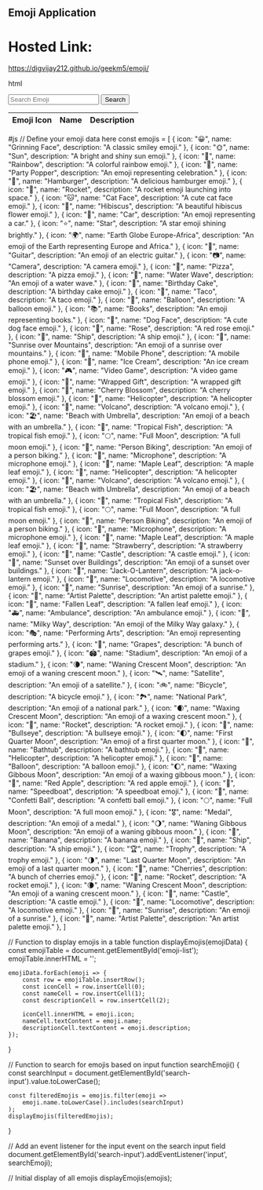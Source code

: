 

## Emoji Application
# Hosted Link: 
https://digvijay212.github.io/geekm5/emoji/




html
<!DOCTYPE html>
<html lang="en">
<head>
    <meta charset="UTF-8">
    <meta name="viewport" content="width=device-width, initial-scale=1.0">
    <title>Document</title>
    <link rel="stylesheet" href="./index.css">
</head>
<body>
    <div class="search-container">
        <input type="text" id="search-input" placeholder="Search Emoji">
        <button onclick="searchEmoji()">Search</button>
    </div>
    <table class="emoji-table">
        <thead>
            <tr>
                <th>Emoji Icon</th>
                <th>Name</th>
                <th>Description</th>
            </tr>
        </thead>
        <tbody id="emoji-list">
            <!-- Emoji results will be displayed here -->
        </tbody>
    </table>
    <script src="index.js" ></script>
</body>
</html>










#js
// Define your emoji data here
const emojis = [
    {
        icon: "😀",
        name: "Grinning Face",
        description: "A classic smiley emoji."
    },
    {
        icon: "🌞",
        name: "Sun",
        description: "A bright and shiny sun emoji."
    },
    {
        icon: "🌈",
        name: "Rainbow",
        description: "A colorful rainbow emoji."
    },
    {
        icon: "🎉",
        name: "Party Popper",
        description: "An emoji representing celebration."
    },
    {
        icon: "🍔",
        name: "Hamburger",
        description: "A delicious hamburger emoji."
    },
    {
        icon: "🚀",
        name: "Rocket",
        description: "A rocket emoji launching into space."
    },
    {
        icon: "🐱",
        name: "Cat Face",
        description: "A cute cat face emoji."
    },
    {
        icon: "🌺",
        name: "Hibiscus",
        description: "A beautiful hibiscus flower emoji."
    },
    {
        icon: "🚗",
        name: "Car",
        description: "An emoji representing a car."
    },
    {
        icon: "⭐",
        name: "Star",
        description: "A star emoji shining brightly."
    },
    {
        icon: "🌍",
        name: "Earth Globe Europe-Africa",
        description: "An emoji of the Earth representing Europe and Africa."
    },
    {
        icon: "🎸",
        name: "Guitar",
        description: "An emoji of an electric guitar."
    },
    {
        icon: "📷",
        name: "Camera",
        description: "A camera emoji."
    },
    {
        icon: "🍕",
        name: "Pizza",
        description: "A pizza emoji."
    },
    {
        icon: "🌊",
        name: "Water Wave",
        description: "An emoji of a water wave."
    },
    {
        icon: "🎂",
        name: "Birthday Cake",
        description: "A birthday cake emoji."
    },
    {
        icon: "🌮",
        name: "Taco",
        description: "A taco emoji."
    },
    {
        icon: "🎈",
        name: "Balloon",
        description: "A balloon emoji."
    },
    {
        icon: "📚",
        name: "Books",
        description: "An emoji representing books."
    },
    {
        icon: "🐶",
        name: "Dog Face",
        description: "A cute dog face emoji."
    },
    {
        icon: "🌹",
        name: "Rose",
        description: "A red rose emoji."
    },
    {
        icon: "🚢",
        name: "Ship",
        description: "A ship emoji."
    },
    {
        icon: "🌄",
        name: "Sunrise over Mountains",
        description: "An emoji of a sunrise over mountains."
    },
    {
        icon: "📱",
        name: "Mobile Phone",
        description: "A mobile phone emoji."
    },
    {
        icon: "🍦",
        name: "Ice Cream",
        description: "An ice cream emoji."
    },
    {
        icon: "🎮",
        name: "Video Game",
        description: "A video game emoji."
    },
    {
        icon: "🎁",
        name: "Wrapped Gift",
        description: "A wrapped gift emoji."
    },
    {
        icon: "🌸",
        name: "Cherry Blossom",
        description: "A cherry blossom emoji."
    },
    {
        icon: "🚁",
        name: "Helicopter",
        description: "A helicopter emoji."
    },
    {
        icon: "🌋",
        name: "Volcano",
        description: "A volcano emoji."
    },
    {
        icon: "🏖️",
        name: "Beach with Umbrella",
        description: "An emoji of a beach with an umbrella."
    },
    {
        icon: "🐠",
        name: "Tropical Fish",
        description: "A tropical fish emoji."
    },
    {
        icon: "🌕",
        name: "Full Moon",
        description: "A full moon emoji."
    },
    {
        icon: "🚴",
        name: "Person Biking",
        description: "An emoji of a person biking."
    },
    {
        icon: "🎤",
        name: "Microphone",
        description: "A microphone emoji."
    },
    {
        icon: "🍁",
        name: "Maple Leaf",
        description: "A maple leaf emoji."
    },
    {
        icon: "🚁",
        name: "Helicopter",
        description: "A helicopter emoji."
    },
    {
        icon: "🌋",
        name: "Volcano",
        description: "A volcano emoji."
    },
    {
        icon: "🏖️",
        name: "Beach with Umbrella",
        description: "An emoji of a beach with an umbrella."
    },
    {
        icon: "🐠",
        name: "Tropical Fish",
        description: "A tropical fish emoji."
    },
    {
        icon: "🌕",
        name: "Full Moon",
        description: "A full moon emoji."
    },
    {
        icon: "🚴",
        name: "Person Biking",
        description: "An emoji of a person biking."
    },
    {
        icon: "🎤",
        name: "Microphone",
        description: "A microphone emoji."
    },
    {
        icon: "🍁",
        name: "Maple Leaf",
        description: "A maple leaf emoji."
    },
    {
        icon: "🍓",
        name: "Strawberry",
        description: "A strawberry emoji."
    },
    {
        icon: "🏰",
        name: "Castle",
        description: "A castle emoji."
    },
    {
        icon: "🌇",
        name: "Sunset over Buildings",
        description: "An emoji of a sunset over buildings."
    },
    {
        icon: "🎃",
        name: "Jack-O-Lantern",
        description: "A jack-o-lantern emoji."
    },
    {
        icon: "🚂",
        name: "Locomotive",
        description: "A locomotive emoji."
    },
    {
        icon: "🌅",
        name: "Sunrise",
        description: "An emoji of a sunrise."
    },
    {
        icon: "🎨",
        name: "Artist Palette",
        description: "An artist palette emoji."
    },
    {
        icon: "🍂",
        name: "Fallen Leaf",
        description: "A fallen leaf emoji."
    },
    {
        icon: "🚑",
        name: "Ambulance",
        description: "An ambulance emoji."
    },
    {
        icon: "🌌",
        name: "Milky Way",
        description: "An emoji of the Milky Way galaxy."
    },
    {
        icon: "🎭",
        name: "Performing Arts",
        description: "An emoji representing performing arts."
    },
    {
        icon: "🍇",
        name: "Grapes",
        description: "A bunch of grapes emoji."
    },
    {
        icon: "🏟️",
        name: "Stadium",
        description: "An emoji of a stadium."
    },
    {
        icon: "🌘",
        name: "Waning Crescent Moon",
        description: "An emoji of a waning crescent moon."
    },
    {
        icon: "🛰️",
        name: "Satellite",
        description: "An emoji of a satellite."
    },
    {
        icon: "🚲",
        name: "Bicycle",
        description: "A bicycle emoji."
    },
    {
        icon: "🏞️",
        name: "National Park",
        description: "An emoji of a national park."
    },
    {
        icon: "🌒",
        name: "Waxing Crescent Moon",
        description: "An emoji of a waxing crescent moon."
    },
    {
        icon: "🚀",
        name: "Rocket",
        description: "A rocket emoji."
    },
    {
        icon: "🎯",
        name: "Bullseye",
        description: "A bullseye emoji."
    },
    {
        icon: "🌓",
        name: "First Quarter Moon",
        description: "An emoji of a first quarter moon."
    },
    {
        icon: "🛁",
        name: "Bathtub",
        description: "A bathtub emoji."
    },
    {
        icon: "🚁",
        name: "Helicopter",
        description: "A helicopter emoji."
    },
    {
        icon: "🎈",
        name: "Balloon",
        description: "A balloon emoji."
    },
    {
        icon: "🌔",
        name: "Waxing Gibbous Moon",
        description: "An emoji of a waxing gibbous moon."
    },
    {
        icon: "🍎",
        name: "Red Apple",
        description: "A red apple emoji."
    },
    {
        icon: "🚤",
        name: "Speedboat",
        description: "A speedboat emoji."
    },
    {
        icon: "🎊",
        name: "Confetti Ball",
        description: "A confetti ball emoji."
    },
    {
        icon: "🌕",
        name: "Full Moon",
        description: "A full moon emoji."
    },
    {
        icon: "🎖️",
        name: "Medal",
        description: "An emoji of a medal."
    },
    {
        icon: "🌖",
        name: "Waning Gibbous Moon",
        description: "An emoji of a waning gibbous moon."
    },
    {
        icon: "🍌",
        name: "Banana",
        description: "A banana emoji."
    },
    {
        icon: "🚢",
        name: "Ship",
        description: "A ship emoji."
    },
    {
        icon: "🏆",
        name: "Trophy",
        description: "A trophy emoji."
    },
    {
        icon: "🌗",
        name: "Last Quarter Moon",
        description: "An emoji of a last quarter moon."
    },
    {
        icon: "🍒",
        name: "Cherries",
        description: "A bunch of cherries emoji."
    },
    {
        icon: "🚀",
        name: "Rocket",
        description: "A rocket emoji."
    },
    {
        icon: "🌘",
        name: "Waning Crescent Moon",
        description: "An emoji of a waning crescent moon."
    },
    {
        icon: "🏰",
        name: "Castle",
        description: "A castle emoji."
    },
    {
        icon: "🚂",
        name: "Locomotive",
        description: "A locomotive emoji."
    },
    {
        icon: "🌅",
        name: "Sunrise",
        description: "An emoji of a sunrise."
    },
    {
        icon: "🎨",
        name: "Artist Palette",
        description: "An artist palette emoji."
    },
]
       


// Function to display emojis in a table
function displayEmojis(emojiData) {
    const emojiTable = document.getElementById('emoji-list');
    emojiTable.innerHTML = '';

    emojiData.forEach(emoji => {
        const row = emojiTable.insertRow();
        const iconCell = row.insertCell(0);
        const nameCell = row.insertCell(1);
        const descriptionCell = row.insertCell(2);

        iconCell.innerHTML = emoji.icon;
        nameCell.textContent = emoji.name;
        descriptionCell.textContent = emoji.description;
    });
}

// Function to search for emojis based on input
function searchEmoji() {
    const searchInput = document.getElementById('search-input').value.toLowerCase();

    const filteredEmojis = emojis.filter(emoji =>
        emoji.name.toLowerCase().includes(searchInput)
    );
    displayEmojis(filteredEmojis);
}

// Add an event listener for the input event on the search input field
document.getElementById('search-input').addEventListener('input', searchEmoji);

// Initial display of all emojis
displayEmojis(emojis);




